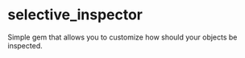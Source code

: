 selective_inspector
===================

Simple gem that allows you to customize how should your objects be inspected.
